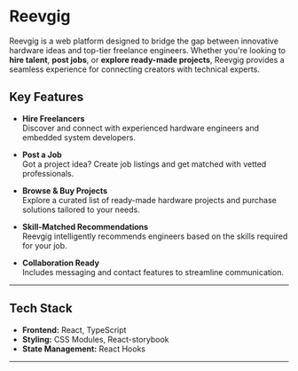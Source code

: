 # Reevgig

Reevgig is a web platform designed to bridge the gap between innovative hardware ideas and top-tier freelance engineers. Whether you're looking to **hire talent**, **post jobs**, or **explore ready-made projects**, Reevgig provides a seamless experience for connecting creators with technical experts.

## Key Features

- **Hire Freelancers**  
  Discover and connect with experienced hardware engineers and embedded system developers.

- **Post a Job**  
  Got a project idea? Create job listings and get matched with vetted professionals.

- **Browse & Buy Projects**  
  Explore a curated list of ready-made hardware projects and purchase solutions tailored to your needs.

- **Skill-Matched Recommendations**  
  Reevgig intelligently recommends engineers based on the skills required for your job.

- **Collaboration Ready**  
  Includes messaging and contact features to streamline communication.

---

## Tech Stack

- **Frontend:** React, TypeScript  
- **Styling:** CSS Modules, React-storybook
- **State Management:** React Hooks  

---
